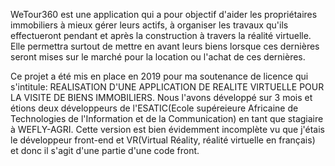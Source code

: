 WeTour360 est une application qui a pour objectif d'aider les propriétaires immobiliers à mieux gérer leurs actifs, à organiser les travaux qu'ils effectueront pendant et après la construction à travers la réalité virtuelle. Elle permettra surtout de mettre en avant leurs biens lorsque ces dernières seront mises sur le marché pour la location ou l'achat de ces dernières.

Ce projet a été mis en place en 2019 pour ma soutenance de licence qui s'intitule: REALISATION D'UNE APPLICATION DE REALITE VIRTUELLE POUR LA VISITE DE BIENS IMMOBILIERS.
Nous l'avons développé sur 3 mois et étions deux développeurs de l'ESATIC(Ecole supéreieure Africaine de Technologies de l'Information et de la Communication) en tant que stagiaire à WEFLY-AGRI.
Cette version est bien évidemment incomplète vu que j'étais le développeur front-end et VR(Virtual Réality, réalité virtuelle en français) et donc il s'agit d'une partie d'une code front. 
